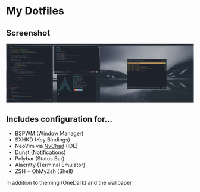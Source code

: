 # My Dotfiles

## Screenshot

![](images/screenshot.png)

## Includes configuration for...
- BSPWM (Window Manager)
- SXHKD (Key Bindings)
- NeoVim via [NvChad](https://github.com/NvChad/NvChad) (IDE)
- Dunst (Notifications)
- Polybar (Status Bar)
- Alacritty (Terminal Emulator)
- ZSH + OhMyZsh (Shell)

in addition to theming (OneDark) and the wallpaper

